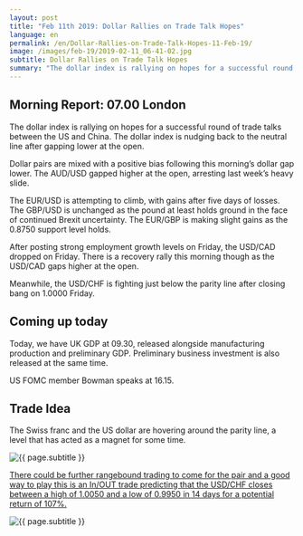 ```yaml
---
layout: post
title: "Feb 11th 2019: Dollar Rallies on Trade Talk Hopes"
language: en
permalink: /en/Dollar-Rallies-on-Trade-Talk-Hopes-11-Feb-19/
image: /images/feb-19/2019-02-11_06-41-02.jpg
subtitle: Dollar Rallies on Trade Talk Hopes
summary: "The dollar index is rallying on hopes for a successful round of trade talks between the US and China. The dollar index is nudging back to the neutral line after gapping lower at the open. Dollar pairs are mixed with a positive bias following this morning’s dollar gap lower"
---
```

## Morning Report: 07.00 London

The dollar index is rallying on hopes for a successful round of trade talks between the US and China. The dollar index is nudging back to the neutral line after gapping lower at the open. 

Dollar pairs are mixed with a positive bias following this morning’s dollar gap lower. The AUD/USD gapped higher at the open, arresting last week’s heavy slide. 

The EUR/USD is attempting to climb, with gains after five days of losses. The GBP/USD is unchanged as the pound at least holds ground in the face of continued Brexit uncertainty. The EUR/GBP is making slight gains as the 0.8750 support level holds. 

After posting strong employment growth levels on Friday, the USD/CAD dropped on Friday. There is a recovery rally this morning though as the USD/CAD gaps higher at the open. 

Meanwhile, the USD/CHF is fighting just below the parity line after closing bang on 1.0000 Friday. 

## Coming up today

Today, we have UK GDP at 09.30, released alongside manufacturing production and preliminary GDP. Preliminary business investment is also released at the same time. 

US FOMC member Bowman speaks at 16.15. 

## Trade Idea

The Swiss franc and the US dollar are hovering around the parity line, a level that has acted as a magnet for some time.

<img class="post-image" src="{{ site.url }}/images/feb-19/2019-02-11_06-41-02.jpg" alt="{{ page.subtitle }}" title="{{ page.subtitle }}">

<a href="%LINK%%?currency=GBP&market=forex&underlying=frxUSDCHF&formname=endsinout&duration_amount=14&duration_units=d&amount=10&amount_type=stake&expiry_type=duration&barrier_high=1.0050&barrier_low=0.9950" target="_blank" rel="noopener noreferrer nofollow">There could be further rangebound trading to come for the pair and a good way to play this is an In/OUT trade predicting that the USD/CHF closes between a high of 1.0050 and a low of 0.9950 in 14 days for a potential return of 107%.</a>

<img class="post-image" src="{{ site.url }}/images/feb-19/2019-02-11_06-42-23.jpg" alt="{{ page.subtitle }}" title="{{ page.subtitle }}">